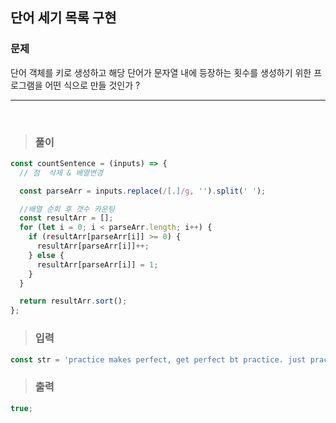 ## 단어 세기 목록 구현

### 문제

단어 객체를 키로 생성하고 해당 단어가 문자열 내에 등장하는 횟수를 생성하기 위한 프로그램을 어떤 식으로 만들 것인가 ?

---

 <br/>

> ### 풀이

```javascript
const countSentence = (inputs) => {
  // 점  삭제 & 배열변경

  const parseArr = inputs.replace(/[.]/g, '').split(' ');

  //배열 순회 후 갯수 카운팅
  const resultArr = [];
  for (let i = 0; i < parseArr.length; i++) {
    if (resultArr[parseArr[i]] >= 0) {
      resultArr[parseArr[i]]++;
    } else {
      resultArr[parseArr[i]] = 1;
    }
  }

  return resultArr.sort();
};
```

> ### 입력

```javascript
const str = 'practice makes perfect, get perfect bt practice. just practice.';
```

> ### 출력

```javascript
true;
```
